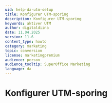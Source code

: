 ```yaml
---
uid: help-da-utm-setup
title: Konfigurer UTM-sporing
description: Konfigurer UTM-sporing
keywords: aktiver UTM
author: digitaldiina
date: 11.04.2025
version: 11.6
content_type: howto
category: marketing
topic: conversion
license: marketingpremium
audience: person
audience_tooltip: SuperOffice Marketing
language: da
---
```


# Konfigurer UTM-sporing
